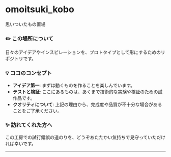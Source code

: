 # omoitsuki_kobo
思いついたもの置場
### ✏️ この場所について
日々のアイデアやインスピレーションを、プロトタイプとして形にするためのリポジトリです。

### 💡 ココのコンセプト
- **アイデア第一**: まずは動くものを作ることを楽しんでいます。
- **テストと検証**: ここにあるものは、あくまで技術的な実験や検証のための試作品です。
- **クオリティについて**: 上記の理由から、完成度や品質が不十分な場合があることをご了承ください。

### ✨ 訪れてくれた方へ
この工房での試行錯誤の道のりを、どうぞあたたかい気持ちで見守っていただければ幸いです。

---
